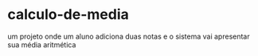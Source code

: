# calculo-de-media
um projeto onde um aluno adiciona duas notas e o sistema vai apresentar sua média aritmética
